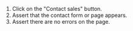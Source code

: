 1. Click on the "Contact sales" button.
2. Assert that the contact form or page appears.
3. Assert there are no errors on the page.